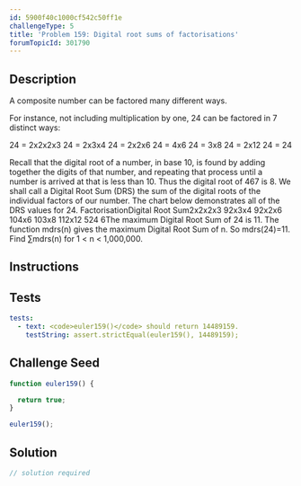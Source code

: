 ```yaml
---
id: 5900f40c1000cf542c50ff1e
challengeType: 5
title: 'Problem 159: Digital root sums of factorisations'
forumTopicId: 301790
---
```


## Description

<section id='description'>

A composite number can be factored many different ways.

For instance, not including multiplication by one, 24 can be factored in 7 distinct ways:

24 = 2x2x2x3 24 = 2x3x4 24 = 2x2x6 24 = 4x6 24 = 3x8 24 = 2x12 24 = 24

Recall that the digital root of a number, in base 10, is found by adding together the digits of that number, and repeating that process until a number is arrived at that is less than 10. Thus the digital root of 467 is 8. We shall call a Digital Root Sum (DRS) the sum of the digital roots of the individual factors of our number. The chart below demonstrates all of the DRS values for 24. FactorisationDigital Root Sum2x2x2x3 92x3x4 92x2x6 104x6 103x8 112x12 524 6The maximum Digital Root Sum of 24 is 11. The function mdrs(n) gives the maximum Digital Root Sum of n. So mdrs(24)=11. Find ∑mdrs(n) for 1 &lt; n &lt; 1,000,000.

</section>

## Instructions

<section id='instructions'>

</section>

## Tests

<section id='tests'>

```yml
tests:
  - text: <code>euler159()</code> should return 14489159.
    testString: assert.strictEqual(euler159(), 14489159);

```

</section>

## Challenge Seed

<section id='challengeSeed'>

<div id='js-seed'>

```js
function euler159() {

  return true;
}

euler159();
```

</div>

</section>

## Solution

<section id='solution'>

```js
// solution required
```

</section>
